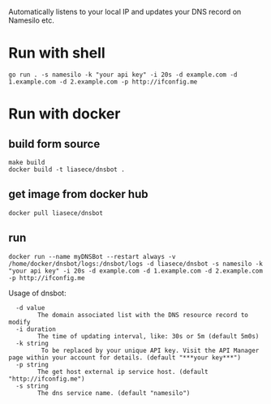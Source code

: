 Automatically listens to your local IP and updates your DNS record on Namesilo etc.

# Run with shell

```shell
go run . -s namesilo -k "your api key" -i 20s -d example.com -d 1.example.com -d 2.example.com -p http://ifconfig.me
```

# Run with docker

## build form source

```shell
make build
docker build -t liasece/dnsbot .
```

## get image from docker hub

```shell
docker pull liasece/dnsbot
```

## run

```shell
docker run --name myDNSBot --restart always -v /home/docker/dnsbot/logs:/dnsbot/logs -d liasece/dnsbot -s namesilo -k "your api key" -i 20s -d example.com -d 1.example.com -d 2.example.com -p http://ifconfig.me
```

Usage of dnsbot:

```shell
  -d value
        The domain associated list with the DNS resource record to modify
  -i duration
        The time of updating interval, like: 30s or 5m (default 5m0s)
  -k string
         To be replaced by your unique API key. Visit the API Manager page within your account for details. (default "***your key***")
  -p string
        The get host external ip service host. (default "http://ifconfig.me")
  -s string
        The dns service name. (default "namesilo")
```
